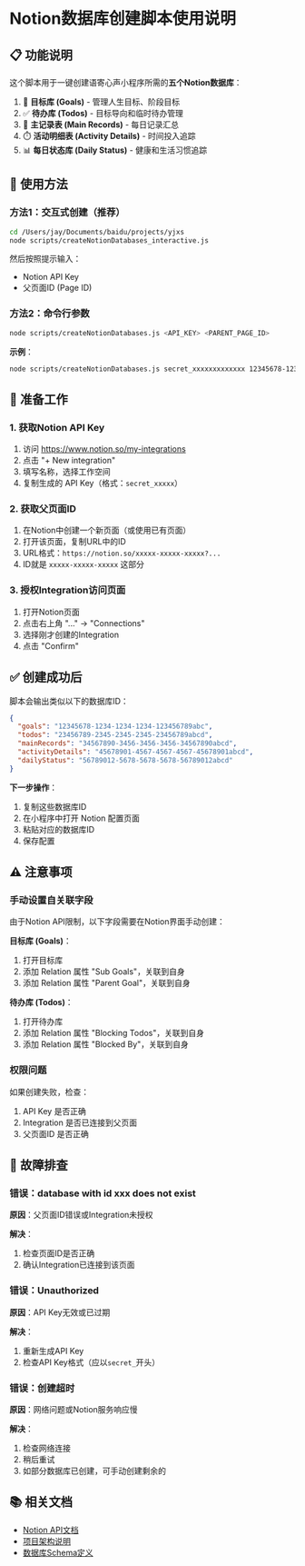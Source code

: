 # Notion数据库创建脚本使用说明

## 📋 功能说明

这个脚本用于一键创建语寄心声小程序所需的**五个Notion数据库**：

1. 🎯 **目标库 (Goals)** - 管理人生目标、阶段目标
2. ✅ **待办库 (Todos)** - 目标导向和临时待办管理
3. 📝 **主记录表 (Main Records)** - 每日记录汇总
4. ⏱️ **活动明细表 (Activity Details)** - 时间投入追踪
5. 📊 **每日状态库 (Daily Status)** - 健康和生活习惯追踪

## 🚀 使用方法

### 方法1：交互式创建（推荐）

```bash
cd /Users/jay/Documents/baidu/projects/yjxs
node scripts/createNotionDatabases_interactive.js
```

然后按照提示输入：
- Notion API Key
- 父页面ID (Page ID)

### 方法2：命令行参数

```bash
node scripts/createNotionDatabases.js <API_KEY> <PARENT_PAGE_ID>
```

**示例**：
```bash
node scripts/createNotionDatabases.js secret_xxxxxxxxxxxxx 12345678-1234-1234-1234-123456789abc
```

## 📝 准备工作

### 1. 获取Notion API Key

1. 访问 https://www.notion.so/my-integrations
2. 点击 "+ New integration"
3. 填写名称，选择工作空间
4. 复制生成的 API Key（格式：`secret_xxxxx`）

### 2. 获取父页面ID

1. 在Notion中创建一个新页面（或使用已有页面）
2. 打开该页面，复制URL中的ID
3. URL格式：`https://notion.so/xxxxx-xxxxx-xxxxx?...`
4. ID就是 `xxxxx-xxxxx-xxxxx` 这部分

### 3. 授权Integration访问页面

1. 打开Notion页面
2. 点击右上角 "..." → "Connections"
3. 选择刚才创建的Integration
4. 点击 "Confirm"

## ✅ 创建成功后

脚本会输出类似以下的数据库ID：

```json
{
  "goals": "12345678-1234-1234-1234-123456789abc",
  "todos": "23456789-2345-2345-2345-23456789abcd",
  "mainRecords": "34567890-3456-3456-3456-34567890abcd",
  "activityDetails": "45678901-4567-4567-4567-45678901abcd",
  "dailyStatus": "56789012-5678-5678-5678-56789012abcd"
}
```

**下一步操作**：
1. 复制这些数据库ID
2. 在小程序中打开 Notion 配置页面
3. 粘贴对应的数据库ID
4. 保存配置

## ⚠️ 注意事项

### 手动设置自关联字段

由于Notion API限制，以下字段需要在Notion界面手动创建：

**目标库 (Goals)**：
1. 打开目标库
2. 添加 Relation 属性 "Sub Goals"，关联到自身
3. 添加 Relation 属性 "Parent Goal"，关联到自身

**待办库 (Todos)**：
1. 打开待办库
2. 添加 Relation 属性 "Blocking Todos"，关联到自身
3. 添加 Relation 属性 "Blocked By"，关联到自身

### 权限问题

如果创建失败，检查：
1. API Key 是否正确
2. Integration 是否已连接到父页面
3. 父页面ID 是否正确

## 🔧 故障排查

### 错误：database with id xxx does not exist

**原因**：父页面ID错误或Integration未授权

**解决**：
1. 检查页面ID是否正确
2. 确认Integration已连接到该页面

### 错误：Unauthorized

**原因**：API Key无效或已过期

**解决**：
1. 重新生成API Key
2. 检查API Key格式（应以`secret_`开头）

### 错误：创建超时

**原因**：网络问题或Notion服务响应慢

**解决**：
1. 检查网络连接
2. 稍后重试
3. 如部分数据库已创建，可手动创建剩余的

## 📚 相关文档

- [Notion API文档](https://developers.notion.com/)
- [项目架构说明](../NOTION_QUAD_DATABASE_SETUP.md)
- [数据库Schema定义](../utils/notionDatabaseSetup.js)

